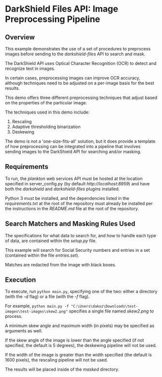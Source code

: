 # DarkShield Files API: Image Preprocessing Pipeline

## Overview 

This example demonstrates the use of a set of procedures to preprocess images before sending to the *darkshield-files* API to search and 
mask. 

The DarkShield API uses Optical Character Recognition (OCR) to detect and recognize text in images.

In certain cases, preprocessing images can improve OCR accuracy, although techniques need to be adjusted on a per-image basis for the best results. 

This demo offers three different preprocessing techniques that adjust based on the properties of the particular image.

The techniques used in this demo include:

1. Rescaling
2. Adaptive thresholding binarization
3. Deskewing

The demo is not a 'one-size-fits-all' solution, but it does provide a template of how preprocessing can be integrated into a pipeline that involves sending images to the DarkShield API for searching and/or masking.

## Requirements

To run, the *plankton* web services API must be 
hosted at the location specified in server_config.py (by default *http://localhost:8959*) and have both the *darkshield* and 
*darkshield-files* plugins installed. 

Python 3 must be installed, and the dependencies listed in the *requirements.txt* at the root of the repository must already be installed per the instructions in the *README.md* file at the root of the repository.

## Search Matchers and Masking Rules Used

The specifications for what data to search for, and how to handle each type of data, are contained within the *setup.py* file.

This example will search for Social Security numbers and entries in a set (contained within the file *entries.set*).

Matches are redacted from the image with black boxes.

## Execution

To execute, run `python main.py`, specifying one of the two: either a directory (with the *-d* flag) or a file (with the *-f* flag).

For example,
`python main.py -f "C:\Users\dakoz\Downloads\test-images\test-images\skew2.png"`
specifies a single file named *skew2.png* to process.

A minimum skew angle and maximum width (in pixels) may be specified as arguments as well.

If the skew angle of the image is lower than the angle specified (if not specified, the default is 5 degrees), the deskewing
pipeline will not be used. 

If the width of the image is greater than the width specified (the default is 1600 pixels), the rescaling pipeline
will not be used.

The results will be placed inside of the *masked* directory.
